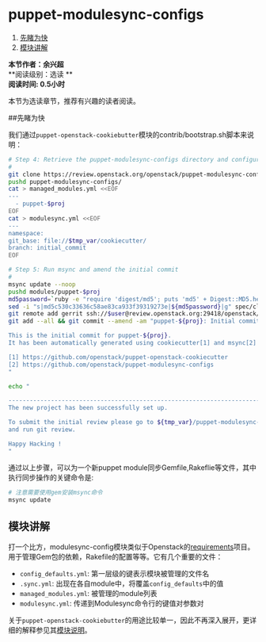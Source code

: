 # puppet-modulesync-configs

1. [先睹为快](#先睹为快)
2. [模块讲解](#模块讲解)

**本节作者：余兴超**    
**阅读级别：选读 **  
**阅读时间: 0.5小时**

本节为选读章节，推荐有兴趣的读者阅读。

##先睹为快

我们通过`puppet-openstack-cookiebutter`模块的contrib/bootstrap.sh脚本来说明：
```bash
# Step 4: Retrieve the puppet-modulesync-configs directory and configure it for your need
#
git clone https://review.openstack.org/openstack/puppet-modulesync-configs
pushd puppet-modulesync-configs/
cat > managed_modules.yml <<EOF
---
  - puppet-$proj
EOF
cat > modulesync.yml <<EOF
---
namespace:
git_base: file://$tmp_var/cookiecutter/
branch: initial_commit
EOF

# Step 5: Run msync and amend the initial commit
#
msync update --noop
pushd modules/puppet-$proj
md5password=`ruby -e "require 'digest/md5'; puts 'md5' + Digest::MD5.hexdigest('pw${proj}')"`
sed -i "s|md5c530c33636c58ae83ca933f39319273e|${md5password}|g" spec/classes/${proj}_db_postgresql_spec.rb
git remote add gerrit ssh://$user@review.openstack.org:29418/openstack/puppet-$proj.git
git add --all && git commit --amend -am "puppet-${proj}: Initial commit

This is the initial commit for puppet-${proj}.
It has been automatically generated using cookiecutter[1] and msync[2]

[1] https://github.com/openstack/puppet-openstack-cookiecutter
[2] https://github.com/openstack/puppet-modulesync-configs
"

echo "

-----------------------------------------------------------------------------------------------------
The new project has been successfully set up.

To submit the initial review please go to ${tmp_var}/puppet-modulesync-configs/modules/puppet-${proj}
and run git review.

Happy Hacking !
"
```

通过以上步骤，可以为一个新puppet module同步Gemfile,Rakeflie等文件，其中执行同步操作的关键命令是:
```bash
# 注意需要使用gem安装msync命令
msync update
```

## 模块讲解

打一个比方，modulesync-config模块类似于Openstack的[requirements](https://github.com/openstack/requirements)项目。用于管理Gem包的依赖，Rakefile的配置等等。它有几个重要的文件：

 - `config_defaults.yml`: 第一层级的键表示模块被管理的文件名
 - `.sync.yml`: 出现在各自module中，将覆盖`config_defaults`中的值
 - `managed_modules.yml`: 被管理的module列表
 - `modulesync.yml`: 传递到Modulesync命令行的键值对参数对

关于`puppet-openstack-cookiebutter`的用途比较单一，因此不再深入展开，更详细的解释参见其[模块说明](https://github.com/openstack/puppet-modulesync-configs)。
